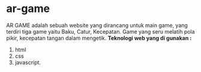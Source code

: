 # ar-game
AR GAME adalah sebuah website yang dirancang untuk main game, yang terdiri tiga game yaitu Baku, Catur, Kecepatan. Game yang seru melatih pola pikir, kecepatan tangan dalam mengetik. 
**Teknologi web yang di gunakan :**
1. html
2. css
3. javascript.
